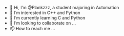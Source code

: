 - 👋 Hi, I’m @Plankzzz, a student majoring in Automation
- 👀 I’m interested in C++ and Python
- 🌱 I’m currently learning C and Python
- 💞️ I’m looking to collaborate on ...
- 📫 How to reach me ...

<!---
Plankzzz/Plankzzz is a ✨ special ✨ repository because its `README.md` (this file) appears on your GitHub profile.
You can click the Preview link to take a look at your changes.
--->
